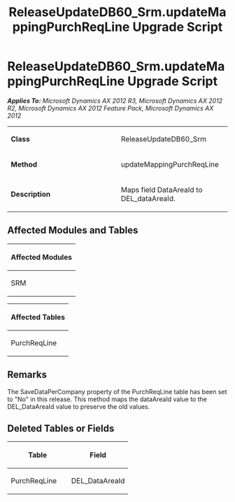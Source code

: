 ﻿---
title: ReleaseUpdateDB60_Srm.updateMappingPurchReqLine Upgrade Script
TOCTitle: ReleaseUpdateDB60_Srm.updateMappingPurchReqLine Upgrade Script
ms:assetid: 1e51be9d-b8cb-85ce-3d9f-bbd2f3f60389
ms:mtpsurl: https://msdn.microsoft.com/en-us/library/JJ684837(v=AX.60)
ms:contentKeyID: 49707040
ms.date: 05/18/2015
mtps_version: v=AX.60
---

# ReleaseUpdateDB60\_Srm.updateMappingPurchReqLine Upgrade Script 


_**Applies To:** Microsoft Dynamics AX 2012 R3, Microsoft Dynamics AX 2012 R2, Microsoft Dynamics AX 2012 Feature Pack, Microsoft Dynamics AX 2012_

<table>
<colgroup>
<col style="width: 50%" />
<col style="width: 50%" />
</colgroup>
<tbody>
<tr class="odd">
<td><p><strong>Class</strong></p></td>
<td><p>ReleaseUpdateDB60_Srm</p></td>
</tr>
<tr class="even">
<td><p><strong>Method</strong></p></td>
<td><p>updateMappingPurchReqLine</p></td>
</tr>
<tr class="odd">
<td><p><strong>Description</strong></p></td>
<td><p>Maps field DataAreaId to DEL_dataAreaId.</p></td>
</tr>
</tbody>
</table>


## Affected Modules and Tables

<table>
<colgroup>
<col style="width: 100%" />
</colgroup>
<thead>
<tr class="header">
<th><p>Affected Modules</p></th>
</tr>
</thead>
<tbody>
<tr class="odd">
<td><p>SRM</p></td>
</tr>
</tbody>
</table>


<table>
<colgroup>
<col style="width: 100%" />
</colgroup>
<thead>
<tr class="header">
<th><p>Affected Tables</p></th>
</tr>
</thead>
<tbody>
<tr class="odd">
<td><p>PurchReqLine</p></td>
</tr>
</tbody>
</table>


## Remarks

The SaveDataPerCompany property of the PurchReqLine table has been set to "No" in this release. This method maps the dataAreaId value to the DEL\_DataAreaId value to preserve the old values.

## Deleted Tables or Fields

<table>
<colgroup>
<col style="width: 50%" />
<col style="width: 50%" />
</colgroup>
<thead>
<tr class="header">
<th><p>Table</p></th>
<th><p>Field</p></th>
</tr>
</thead>
<tbody>
<tr class="odd">
<td><p>PurchReqLine</p></td>
<td><p>DEL_DataAreaId</p></td>
</tr>
</tbody>
</table>

  


